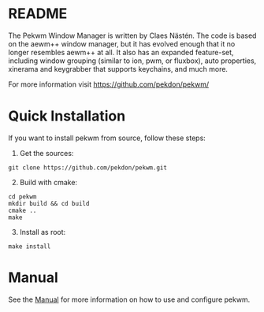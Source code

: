 README
======

The Pekwm Window Manager is written by Claes Nästén. The code is based
on the aewm++ window manager, but it has evolved enough that it no
longer resembles aewm++ at all. It also has an expanded feature-set,
including window grouping (similar to ion, pwm, or fluxbox), auto
properties, xinerama and keygrabber that supports keychains, and much
more.

For more information visit https://github.com/pekdon/pekwm/

Quick Installation
==================

If you want to install pekwm from source, follow these steps:

1. Get the sources:

```
git clone https://github.com/pekdon/pekwm.git
```

2. Build with cmake:

```
cd pekwm
mkdir build && cd build
cmake ..
make
```

3. Install as root:

```
make install
```

Manual
======

See the [Manual](doc/index.md) for more information on how to use and
configure pekwm.
